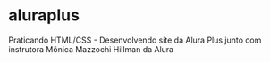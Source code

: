 # aluraplus
Praticando HTML/CSS - Desenvolvendo site da Alura Plus junto com instrutora Mônica Mazzochi Hillman da Alura
